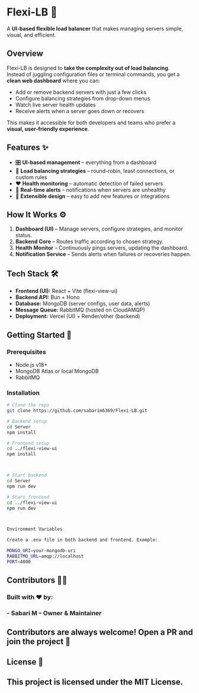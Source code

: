 # Flexi-LB 🚦

A **UI-based flexible load balancer** that makes managing servers simple, visual, and efficient.

## Overview

Flexi-LB is designed to **take the complexity out of load balancing**.  
Instead of juggling configuration files or terminal commands, you get a **clean web dashboard** where you can:

- Add or remove backend servers with just a few clicks  
- Configure balancing strategies from drop-down menus  
- Watch live server health updates  
- Receive alerts when a server goes down or recovers  

This makes it accessible for both developers and teams who prefer a **visual, user-friendly experience**.

## Features ✨

- 🎛️ **UI-based management** – everything from a dashboard  
- 🔄 **Load balancing strategies** – round-robin, least connections, or custom rules  
- ❤️ **Health monitoring** – automatic detection of failed servers  
- 🚨 **Real-time alerts** – notifications when servers are unhealthy  
- 🧩 **Extensible design** – easy to add new features or integrations  

## How It Works ⚙️

1. **Dashboard (UI)** – Manage servers, configure strategies, and monitor status.  
2. **Backend Core** – Routes traffic according to chosen strategy.  
3. **Health Monitor** – Continuously pings servers, updating the dashboard.  
4. **Notification Service** – Sends alerts when failures or recoveries happen.  


## Tech Stack 🛠

- **Frontend (UI):** React + Vite (flexi-view-ui)  
- **Backend API:** Bun + Hono  
- **Database:** MongoDB (server configs, user data, alerts)  
- **Message Queue:** RabbitMQ (hosted on CloudAMQP)  
- **Deployment:** Vercel (UI) + Render/other (backend)  

## Getting Started 🚀

### Prerequisites

- Node.js v18+  
- MongoDB Atlas or local MongoDB  
- RabbitMQ  

### Installation

```bash
# Clone the repo
git clone https://github.com/sabarim6369/Flexi-LB.git

# Backend setup
cd Server
npm install

# Frontend setup
cd ../flexi-view-ui
npm install



# Start backend
cd Server
npm run dev

# Start frontend
cd ../flexi-view-ui
npm run dev



Environment Variables

Create a .env file in both backend and frontend. Example:

MONGO_URI=your-mongodb-uri
RABBITMQ_URL=amqp://localhost
PORT=4000
```


## Contributors 👨‍💻

### Built with ❤️ by:

### - **Sabari M** – Owner & Maintainer  

## Contributors are always welcome! Open a PR and join the project 🚀

## License 📄

## This project is licensed under the MIT License.


